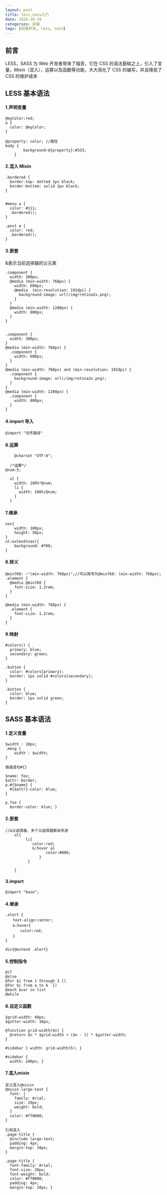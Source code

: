 ```yaml
---
layout: post
title: less,sass入门
date: 2020-10-29
categories: 前端
tags: [前端开发, less, sass]
---
```


## 前言

LESS，SASS 为 Web 开发者带来了福音，它在 CSS 的语法基础之上，引入了变量，Mixin（混入），运算以及函数等功能，大大简化了 CSS 的编写，并且降低了 CSS 的维护成本

## LESS 基本语法

#### 1.声明变量

```
@myColor:red;
a {
  color: @myColor;
}

@property: color; //属性
body {
        background-@{property}:#333;
    }
```

#### 2.混入 Mixin

```
.bordered {
  border-top: dotted 1px black;
  border-bottom: solid 2px black;
}


#menu a {
  color: #111;
  .bordered();
}

.post a {
  color: red;
  .bordered();
}
```

#### 3.嵌套

&表示当前选择器的父元素

```
.component {
  width: 300px;
  @media (min-width: 768px) {
    width: 600px;
    @media  (min-resolution: 192dpi) {
      background-image: url(/img/retina2x.png);
    }
  }
  @media (min-width: 1280px) {
    width: 800px;
  }
}


.component {
  width: 300px;
}
@media (min-width: 768px) {
  .component {
    width: 600px;
  }
}
@media (min-width: 768px) and (min-resolution: 192dpi) {
  .component {
    background-image: url(/img/retina2x.png);
  }
}
@media (min-width: 1280px) {
  .component {
    width: 800px;
  }
}
```

#### 4.import 导入

```
@import "文件路径"
```

#### 6.运算

```
    @charset "UTF-8";

  /*运算*/
@num:5;

  ul {
    width: 100%*@num;
    li {
      width: 100%/@num;
    }
  }
```

#### 7.继承

```
nav{
    width: 100px;
    height: 50px;
}
ul:extend(nav){
    background: #f00;
}
```

#### 8.转义

```
@min768: ~"(min-width: 768px)";//可以简写为@min768: (min-width: 768px);
.element {
  @media @min768 {
    font-size: 1.2rem;
  }
}

@media (min-width: 768px) {
  .element {
    font-size: 1.2rem;
  }
}
```

#### 9.映射

```
#colors() {
  primary: blue;
  secondary: green;
}

.button {
  color: #colors[primary];
  border: 1px solid #colors[secondary];
}

.button {
  color: blue;
  border: 1px solid green;
}
```

## SASS 基本语法

#### 1.定义变量

```
$width : 10px;
.meng {
    width : $width;
}

插值语句#{}

$name: foo;
$attr: border;
p.#{$name} {
  #{$attr}-color: blue;
}

p.foo {
  border-color: blue; }
```

#### 2.嵌套

```
//&父选择器，多个父选择器都会传递
    ul{
         li{
            color:red;
            &:hover a{
                  color:#000;
               }
          }

    }
```

#### 3.import

```
@import "base";
```

#### 4.继承

```
.alert {
　　text-align:center;
　　&:hover{
　　　　color:red;
　　}
}

div{@extend .alert}
```

#### 5.控制指令

```
@if
@else
@for $i from 1 through 3 []
@for $i from a to b  [)
@each $var in list
@while
```

#### 6.自定义函数

```
$grid-width: 40px;
$gutter-width: 10px;

@function grid-width($n) {
  @return $n * $grid-width + ($n - 1) * $gutter-width;
}

#sidebar { width: grid-width(5); }

#sidebar {
  width: 240px; }
```

#### 7.混入mixin

```
定义混入@mixin
@mixin large-text {
  font: {
    family: Arial;
    size: 20px;
    weight: bold;
  }
  color: #ff0000;
}

引用混入
.page-title {
  @include large-text;
  padding: 4px;
  margin-top: 10px;
}

.page-title {
  font-family: Arial;
  font-size: 20px;
  font-weight: bold;
  color: #ff0000;
  padding: 4px;
  margin-top: 10px; }
```